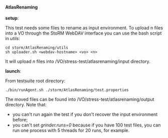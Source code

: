 #### AtlasRenaming

**setup**:

This test needs some files to rename as input environment. To upload n files into a VO through the StoRM WebDAV interface you can use the bash script in _utils_:

	cd storm/AtlasRenaming/utils
	sh uploader.sh <webdav-hostname> <vo> <n>

It will upload _n_ files into /VO/stress-test/atlasrenaming/input directory.

**launch**:

From testsuite root directory:

	./bin/runAgent.sh ./storm/AtlasRenaming/test.properties

The moved files can be found into /VO/stress-test/atlasrenaming/output directory.
Note that:

* you can't run again the test if you don't recover the input environment before;
* you can't set _grinder.runs=0_ because if you have 100 test files, you can run one process with 5 threads for 20 runs, for example.